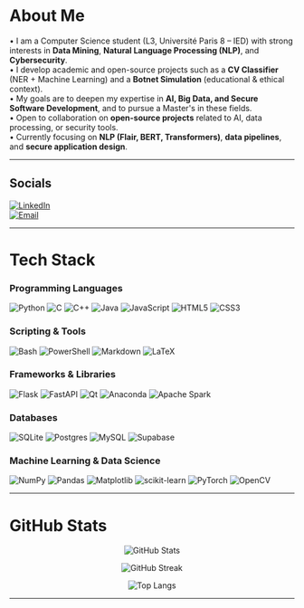 # About Me
• I am a Computer Science student (L3, Université Paris 8 – IED) with strong interests in **Data Mining**, **Natural Language Processing (NLP)**, and **Cybersecurity**.  
• I develop academic and open-source projects such as a **CV Classifier** (NER + Machine Learning) and a **Botnet Simulation** (educational & ethical context).  
• My goals are to deepen my expertise in **AI, Big Data, and Secure Software Development**, and to pursue a Master's in these fields.  
• Open to collaboration on **open-source projects** related to AI, data processing, or security tools.  
• Currently focusing on **NLP (Flair, BERT, Transformers)**, **data pipelines**, and **secure application design**.  

---

## Socials
[![LinkedIn](https://img.shields.io/badge/LinkedIn-0A66C2?style=flat&logo=linkedin&logoColor=white)](https://www.linkedin.com/in/maxime-bronny-38287119a)  
[![Email](https://img.shields.io/badge/Email-D14836?style=flat&logo=gmail&logoColor=white)](mailto:maxbronny@gmail.com)  

---

# Tech Stack

### Programming Languages
![Python](https://img.shields.io/badge/Python-3776AB?style=flat&logo=python&logoColor=white) 
![C](https://img.shields.io/badge/C-00599C?style=flat&logo=c&logoColor=white) 
![C++](https://img.shields.io/badge/C++-00599C?style=flat&logo=c%2B%2B&logoColor=white) 
![Java](https://img.shields.io/badge/Java-ED8B00?style=flat&logo=openjdk&logoColor=white) 
![JavaScript](https://img.shields.io/badge/JavaScript-F7DF1E?style=flat&logo=javascript&logoColor=000) 
![HTML5](https://img.shields.io/badge/HTML5-E34F26?style=flat&logo=html5&logoColor=white) 
![CSS3](https://img.shields.io/badge/CSS3-1572B6?style=flat&logo=css3&logoColor=white)  

### Scripting & Tools
![Bash](https://img.shields.io/badge/Bash-121011?style=flat&logo=gnu-bash&logoColor=white) 
![PowerShell](https://img.shields.io/badge/PowerShell-5391FE?style=flat&logo=powershell&logoColor=white) 
![Markdown](https://img.shields.io/badge/Markdown-000000?style=flat&logo=markdown&logoColor=white) 
![LaTeX](https://img.shields.io/badge/LaTeX-008080?style=flat&logo=latex&logoColor=white)  

### Frameworks & Libraries
![Flask](https://img.shields.io/badge/Flask-000000?style=flat&logo=flask&logoColor=white) 
![FastAPI](https://img.shields.io/badge/FastAPI-005571?style=flat&logo=fastapi) 
![Qt](https://img.shields.io/badge/Qt-41CD52?style=flat&logo=qt&logoColor=white) 
![Anaconda](https://img.shields.io/badge/Anaconda-44A833?style=flat&logo=anaconda&logoColor=white) 
![Apache Spark](https://img.shields.io/badge/Apache%20Spark-E25A1C?style=flat&logo=apachespark&logoColor=white)  

### Databases
![SQLite](https://img.shields.io/badge/SQLite-003B57?style=flat&logo=sqlite&logoColor=white) 
![Postgres](https://img.shields.io/badge/PostgreSQL-316192?style=flat&logo=postgresql&logoColor=white) 
![MySQL](https://img.shields.io/badge/MySQL-4479A1?style=flat&logo=mysql&logoColor=white) 
![Supabase](https://img.shields.io/badge/Supabase-3ECF8E?style=flat&logo=supabase&logoColor=white)  

### Machine Learning & Data Science
![NumPy](https://img.shields.io/badge/NumPy-013243?style=flat&logo=numpy&logoColor=white) 
![Pandas](https://img.shields.io/badge/Pandas-150458?style=flat&logo=pandas&logoColor=white) 
![Matplotlib](https://img.shields.io/badge/Matplotlib-11557c?style=flat&logo=plotly&logoColor=white) 
![scikit-learn](https://img.shields.io/badge/scikit--learn-F7931E?style=flat&logo=scikit-learn&logoColor=white) 
![PyTorch](https://img.shields.io/badge/PyTorch-EE4C2C?style=flat&logo=pytorch&logoColor=white) 
![OpenCV](https://img.shields.io/badge/OpenCV-5C3EE8?style=flat&logo=opencv&logoColor=white)  

---

# GitHub Stats

<p align="center">
  <img src="https://github-readme-stats.vercel.app/api?username=CryZiiiX&theme=midnight-purple&show_icons=true&hide_border=false" alt="GitHub Stats" />
</p>

<p align="center">
  <img src="https://github-readme-streak-stats.herokuapp.com/?user=CryZiiiX&theme=midnight-purple&hide_border=false" alt="GitHub Streak" />
</p>

<p align="center">
  <img src="https://github-readme-stats.vercel.app/api/top-langs/?username=CryZiiiX&layout=compact&theme=midnight-purple&hide_border=false" alt="Top Langs" />
</p>

---
